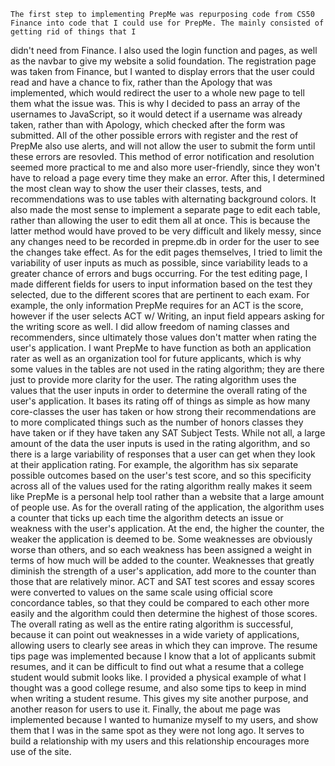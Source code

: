     The first step to implementing PrepMe was repurposing code from CS50 Finance into code that I could use for PrepMe. The mainly consisted of getting rid of things that I
didn't need from Finance. I also used the login function and pages, as well as the navbar to give my website a solid foundation. The registration page was taken from Finance,
but I wanted to display errors that the user could read and have a chance to fix, rather than the Apology that was implemented, which would redirect the user to a whole new page
to tell them what the issue was. This is why I decided to pass an array of the usernames to JavaScript, so it would detect if a username was already taken, rather than with Apology,
which checked after the form was submitted. All of the other possible errors with register and the rest of PrepMe also use alerts, and will not allow the user to submit the form
until these errors are resovled. This method of error notification and resolution seemed more practical to me and also more user-friendly, since they won't have to reload a page
every time they make an error.
    After this, I determined the most clean way to show the user their classes, tests, and recommendations was to use tables with alternating background colors. It also made the most
sense to implement a separate page to edit each table, rather than allowing the user to edit them all at once. This is because the latter method would have proved to be very difficult
and likely messy, since any changes need to be recorded in prepme.db in order for the user to see the changes take effect. As for the edit pages themselves, I tried to limit the variability
of user inputs as much as possible, since variability leads to a greater chance of errors and bugs occurring. For the test editing page, I made different fields for users to input information
based on the test they selected, due to the different scores that are pertinent to each exam. For example, the only information PrepMe requires for an ACT is the score, however if the user selects
ACT w/ Writing, an input field appears asking for the writing score as well. I did allow freedom of naming classes and recommenders, since ultimately those values don't matter when rating the
user's application. I want PrepMe to have function as both an application rater as well as an organization tool for future applicants, which is why some values in the tables are not used in the
rating algorithm; they are there just to provide more clarity for the user.
    The rating algorithm uses the values that the user inputs in order to determine the overall rating of the user's application. It bases its rating off of things as simple as how many core-classes
the user has taken or how strong their recommendations are to more complicated things such as the number of honors classes they have taken or if they have taken any SAT Subject Tests. While not all,
a large amount of the data the user inputs is used in the rating algorithm, and so there is a large variability of responses that a user can get when they look at their application rating. For example,
the algorithm has six separate possible outcomes based on the user's test score, and so this specificity across all of the values used for the rating algorithm really makes it seem like PrepMe is a personal
help tool rather than a website that a large amount of people use.
    As for the overall rating of the application, the algorithm uses a counter that ticks up each time the algorithm detects an issue or weakness with the user's application. At the end, the higher the
counter, the weaker the application is deemed to be. Some weaknesses are obviously worse than others, and so each weakness has been assigned a weight in terms of how much will be added to the counter.
Weaknesses that greatly diminish the strength of a user's application, add more to the counter than those that are relatively minor. ACT and SAT test scores and essay scores were converted to values on
the same scale using official score concordance tables, so that they could be compared to each other more easily and the algorithm could then determine the highest of those scores. The overall rating
as well as the entire rating algorithm is successful, because it can point out weaknesses in a wide variety of applications, allowing users to clearly see areas in which they can improve.
    The resume tips page was implemented because I know that a lot of applicants submit resumes, and it can be difficult to find out what a resume that a college student would submit looks like.
I provided a physical example of what I thought was a good college resume, and also some tips to keep in mind when writing a student resume. This gives my site another purpose, and another reason for
users to use it. Finally, the about me page was implemented because I wanted to humanize myself to my users, and show them that I was in the same spot as they were not long ago. It serves to
build a relationship with my users and this relationship encourages more use of the site.